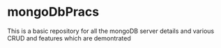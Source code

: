 # mongoDbPracs
This is a basic repository for all the mongoDB server details and various CRUD and features which are demontrated
